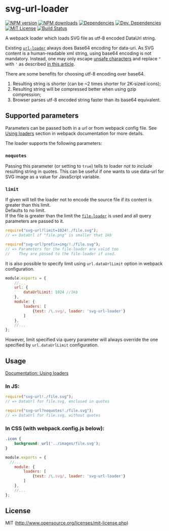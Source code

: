 # svg-url-loader
[![NPM version][npm-version-image]][npm-url] [![NPM downloads][npm-downloads-image]][npm-url] [![Dependencies][deps-image]][deps-url] [![Dev. Dependencies][dev-deps-image]][dev-deps-url] [![MIT License][license-image]][license-url] [![Build Status][travis-image]][travis-url]

A webpack loader which loads SVG file as utf-8 encoded DataUrl string.

Existing [`url-loader`](https://github.com/webpack/url-loader) always does Base64 encoding for data-uri.  As SVG content is a human-readable xml string, using base64 encoding is not mandatory.  Instead, one may only escape [unsafe characters](http://www.ietf.org/rfc/rfc1738.txt) and replace `"` with `'` as described [in this article](http://codepen.io/Tigt/post/optimizing-svgs-in-data-uris).  

There are some benefits for choosing utf-8 encoding over base64.  
1. Resulting string is shorter (can be ~2 times shorter for 2K-sized icons);  
2. Resulting string will be compressed better when using gzip compression;  
3. Browser parses utf-8 encoded string faster than its base64 equivalent.

## Supported parameters

Parameters can be passed both in a url or from webpack config file. See [Using loaders](http://webpack.github.io/docs/using-loaders.html) section in webpack documentation for more details.

The loader supports the following parameters:

### `noquotes`

Passing this parameter (or setting to `true`) tells to loader *not to include* resulting string in quotes. This can be useful if one wants to use data-url for SVG image as a value for JavaScript variable.


### `limit`

If given will tell the loader not to encode the source file if its content is greater than this limit.  
Defaults to no limit.  
If the file is greater than the limit the [`file-loader`](https://github.com/webpack/file-loader) is used and all query parameters are passed to it.

``` javascript
require("svg-url?limit=1024!./file.svg");
// => DataUrl if "file.png" is smaller that 1kb

require("svg-url?prefix=img/!./file.svg");
// => Parameters for the file-loader are valid too
//    They are passed to the file-loader if used.
```

It is also possible to specify limit using `url.dataUrlLimit` option in webpack configuration.

```javascript
module.exports = {
    //...
    url: {
        dataUrlLimit: 1024 //1kb
    },
    module: {
        loaders: [
            {test: /\.svg/, loader: 'svg-url-loader'}
        ]
    },
    //...
};
```

However, limit specified via query parameter will always override the one specified by `url.dataUrlLimit` configuration.

## Usage

[Documentation: Using loaders](http://webpack.github.io/docs/using-loaders.html)

### In JS:
``` javascript
require("svg-url!./file.svg");
// => DataUrl for file.svg, enclosed in quotes

require("svg-url?noquotes!./file.svg");
// => DataUrl for file.svg, without quotes
```

### In CSS (with webpack.config.js below):
``` css
.icon {
    background: url('../images/file.svg');
}
```
``` javascript
module.exports = {
  //...
	module: {
		loaders: [
			{test: /\.svg/, loader: 'svg-url-loader'}
		]
	},
	//...
};
```

## License

MIT (http://www.opensource.org/licenses/mit-license.php)

[deps-image]: https://img.shields.io/david/bhovhannes/svg-url-loader.svg
[deps-url]: https://david-dm.org/bhovhannes/svg-url-loader

[dev-deps-image]: https://img.shields.io/david/dev/bhovhannes/svg-url-loader.svg
[dev-deps-url]: https://david-dm.org/bhovhannes/svg-url-loader#info=devDependencies

[license-image]: http://img.shields.io/badge/license-MIT-blue.svg?style=flat
[license-url]: LICENSE

[npm-url]: https://www.npmjs.org/package/svg-url-loader
[npm-version-image]: https://img.shields.io/npm/v/svg-url-loader.svg?style=flat
[npm-downloads-image]: https://img.shields.io/npm/dm/svg-url-loader.svg?style=flat

[travis-url]: https://travis-ci.org/bhovhannes/svg-url-loader
[travis-image]: https://img.shields.io/travis/bhovhannes/svg-url-loader.svg?style=flat

